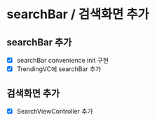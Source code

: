 # searchBar / 검색화면 추가

## searchBar 추가

- [x]  searchBar convenience init 구현
- [x]  TrendingVC에 searchBar 추가

## 검색화면 추가

- [x]  SearchViewController 추가
